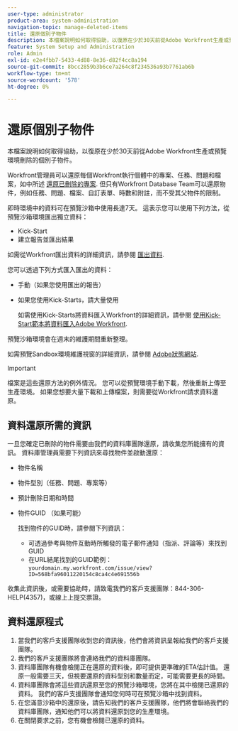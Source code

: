```yaml
---
user-type: administrator
product-area: system-administration
navigation-topic: manage-deleted-items
title: 還原個別子物件
description: 本檔案說明如何取得協助，以復原在少於30天前從Adobe Workfront生產或預覽環境刪除的個別子物件。
feature: System Setup and Administration
role: Admin
exl-id: e2e4fbb7-5433-4d88-8e36-d82f4cc8a194
source-git-commit: 8bcc2859b3b6ce7a264c8f234536a93b7761ab6b
workflow-type: tm+mt
source-wordcount: '578'
ht-degree: 0%

---
```


# 還原個別子物件

本檔案說明如何取得協助，以復原在少於30天前從Adobe Workfront生產或預覽環境刪除的個別子物件。

Workfront管理員可以還原每個Workfront執行個體中的專案、任務、問題和檔案，如中所述 [還原已刪除的專案](../../../administration-and-setup/manage-workfront/manage-deleted-items/restore-deleted-items.md). 但只有Workfront Database Team可以還原物件，例如任務、問題、檔案、自訂表單、時數和附註，而不受其父物件的限制。

即時環境中的資料可在預覽沙箱中使用長達7天。 這表示您可以使用下列方法，從預覽沙箱環境匯出獨立資料：

* Kick-Start
* 建立報告並匯出結果

如需從Workfront匯出資料的詳細資訊，請參閱 [匯出資料](../../../reports-and-dashboards/reports/creating-and-managing-reports/export-data.md).

您可以透過下列方式匯入匯出的資料：

* 手動（如果您使用匯出的報告）
* 如果您使用Kick-Starts，請大量使用

   如需使用Kick-Starts將資料匯入Workfront的詳細資訊，請參閱 [使用Kick-Start範本將資料匯入Adobe Workfront](../../../administration-and-setup/manage-workfront/using-kick-starts/import-data-via-kickstarts.md).

預覽沙箱環境會在週末的維護期間重新整理。

如需預覽Sandbox環境維護視窗的詳細資訊，請參閱 [Adobe狀態網站](https://status.adobe.com).

>[!IMPORTANT]
>
>檔案是這些還原方法的例外情況。 您可以從預覽環境手動下載，然後重新上傳至生產環境。 如果您想要大量下載和上傳檔案，則需要從Workfront請求資料還原。

## 資料還原所需的資訊

一旦您確定已刪除的物件需要由我們的資料庫團隊還原，請收集您所能擁有的資訊。 資料庫管理員需要下列資訊來尋找物件並啟動還原：

* 物件名稱
* 物件型別（任務、問題、專案等）
* 預計刪除日期和時間
* 物件GUID （如果可能）

   找到物件的GUID時，請參閱下列資訊：

   * 可透過參考與物件互動時所觸發的電子郵件通知（指派、評論等）來找到GUID
   * 在URL結尾找到的GUID範例： `yourdomain.my.workfront.com/issue/view?ID=568bfa96011220154c8ca4c4e691556b`

收集此資訊後，或需要協助時，請致電我們的客戶支援團隊：844-306-HELP(4357)，或線上上提交票證。

## 資料還原程式

1. 當我們的客戶支援團隊收到您的資訊後，他們會將資訊呈報給我們的客戶支援團隊。
1. 我們的客戶支援團隊將會連絡我們的資料庫團隊。
1. 資料庫團隊有機會檢閱正在還原的資料後，即可提供更準確的ETA估計值。 還原一般需要三天，但視要還原的資料型別和數量而定，可能需要更長的時間。
1. 資料庫團隊會將這些資訊還原至您的預覽沙箱環境，您將在其中檢閱已還原的資料。 我們的客戶支援團隊會通知您何時可在預覽沙箱中找到資料。
1. 在您滿意沙箱中的還原後，請告知我們的客戶支援團隊，他們將會聯絡我們的資料庫團隊，通知他們可以將資料還原到您的生產環境。
1. 在關閉要求之前，您有機會檢閱已還原的資料。
